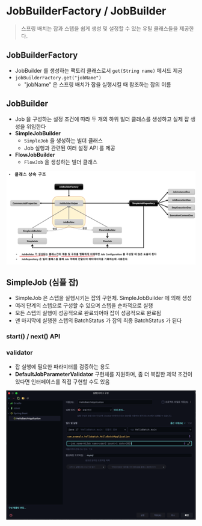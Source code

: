 # JobBuilderFactory / JobBuilder

> 스프링 배치는 잡과 스텝을 쉽게 생성 및 설정할 수 있는 유틸 클래스들을 제공한다.

## JobBuilderFactory

- JobBuilder 를 생성하는 팩토리 클래스로서 `get(String name)` 메서드 제공
- `jobBuilderFactory.get("jobName")`
    - "jobName" 은 스프링 배치가 잡을 실행시킬 때 참조하는 잡의 이름

## JobBuilder

- Job 을 구성하는 설정 조건에 따라 두 개의 하위 빌더 클래스를 생성하고 실제 잡 생성을 위임한다
- **SimpleJobBuilder**
    - `SimpleJob` 을 생성하는 빌더 클래스
    - Job 실행과 관련된 여러 설정 API 를 제공
- **FlowJobBuilder**
    - `FlowJob` 을 생성하는 빌더 클래스

![img_2.png](img_2.png)

## SimpleJob (심플 잡)

- SimpleJob 은 스텝을 실행시키는 잡의 구현체. SimpleJobBuilder 에 의해 생성
- 여러 단계의 스텝으로 구성할 수 있으며 스텝을 순차적으로 실행
- 모든 스텝의 실행이 성공적으로 완료되어야 잡이 성공적으로 완료됨
- 맨 마지막에 실행한 스텝의 BatchStatus 가 잡의 최종 BatchStatus 가 된다

### start() / next() API

### validator

- 잡 실행에 필요한 파라미터를 검증하는 용도
- **DefaultJobParameterValidator** 구현체를 지원하며, 좀 더 복잡한 제약 조건이 있다면 인터페이스를
  직접 구현할 수도 있음

![img_3.png](img_3.png)

